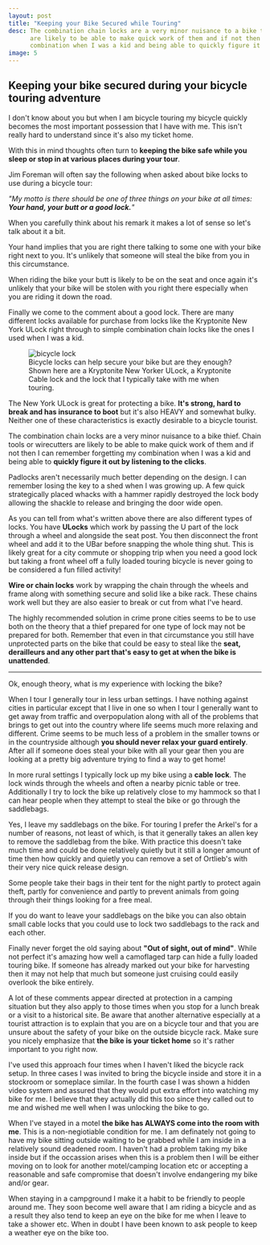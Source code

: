 ```yaml
---
layout: post
title: "Keeping your Bike Secured while Touring"
desc: The combination chain locks are a very minor nuisance to a bike thief. Chain tools or wirecutters 
      are likely to be able to make quick work of them and if not then I can remember forgetting my 
      combination when I was a kid and being able to quickly figure it out by listening to the clicks.
image: 5
---
```



## Keeping your bike secured during your bicycle touring adventure
I don't know about you but when I am bicycle touring my bicycle quickly becomes the most 
important possession that I have with me. This isn't really hard to understand since it's also my ticket home.

With this in mind thoughts often turn to **keeping the bike safe while you sleep or stop in at various places during your tour**.

Jim Foreman will often say the following when asked about bike locks to use during a bicycle tour:

*"My motto is there should be one of three things on your bike at all times: **Your hand, your butt or a good lock.**"*

<!-- more -->

When you carefully think about his remark it makes a lot of sense so let's talk about it a bit.

Your hand implies that you are right there talking to some one with your bike right next to you. 
It's unlikely that someone will steal the bike from you in this circumstance.

When riding the bike your butt is likely to be on the seat and once again it's unlikely that your 
bike will be stolen with you right there especially when you are riding it down the road.

Finally we come to the comment about a good lock. There are many different locks available for purchase 
from locks like the Kryptonite New York ULock right through to simple combination chain locks like the ones I used when I was a kid.

<figure>  
  <img src = "/public/images/{{page.slug}}/bicycle-lock.jpg"  alt = "bicycle lock" />
  <figcaption>Bicycle locks can help secure your bike but are they enough? 
Shown here are a Kryptonite New Yorker ULock, a Kryptonite Cable lock and the lock that I typically take with me when touring.</figcaption>
</figure> 

The New York ULock is great for protecting a bike. **It's strong, hard to break and has insurance to 
boot** but it's also HEAVY and somewhat bulky. Neither one of these characteristics is exactly desirable to a bicycle tourist.

The combination chain locks are a very minor nuisance to a bike thief. Chain tools or wirecutters 
are likely to be able to make quick work of them and if not then I can remember forgetting my 
combination when I was a kid and being able to **quickly figure it out by listening to the clicks**.

Padlocks aren't necessarily much better depending on the design. I can remember losing the key to 
a shed when I was growing up. A few quick strategically placed whacks with a hammer rapidly 
destroyed the lock body allowing the shackle to release and bringing the door wide open.

As you can tell from what's written above there are also different types of locks. You have 
**ULocks** which work by passing the U part of the lock through a wheel and alongside the seat post. 
You then disconnect the front wheel and add it to the UBar before snapping the whole thing shut. 
This is likely great for a city commute or shopping trip when you need a good lock but taking a 
front wheel off a fully loaded touring bicycle is never going to be considered a fun filled activity!

**Wire or chain locks** work by wrapping the chain through the wheels and frame along with 
something secure and solid like a bike rack. These chains work well but they are also 
easier to break or cut from what I've heard.

The highly recommended solution in crime prone cities seems to be to use both on the 
theory that a thief prepared for one type of lock may not be prepared for both. 
Remember that even in that circumstance you still have unprotected parts on the 
bike that could be easy to steal like the **seat, derailleurs and any other part that's 
easy to get at when the bike is unattended**.

----

Ok, enough theory, what is my experience with locking the bike?

When I tour I generally tour in less urban settings. I have nothing against cities in 
particular except that I live in one so when I tour I generally want to get away from 
traffic and overpopulation along with all of the problems that brings to get out into 
the country where life seems much more relaxing and different. Crime seems to be much 
less of a problem in the smaller towns or in the countryside although **you should never 
relax your guard entirely**. After all if someone does steal your bike with all your gear 
then you are looking at a pretty big adventure trying to find a way to get home!

In more rural settings I typically lock up my bike using a **cable lock**. The lock winds 
through the wheels and often a nearby picnic table or tree. Additionally I try to lock 
the bike up relatively close to my hammock so that I can hear people when they attempt 
to steal the bike or go through the saddlebags.

Yes, I leave my saddlebags on the bike. For touring I prefer the Arkel's for a number of 
reasons, not least of which, is that it generally takes an allen key to remove the saddlebag 
from the bike. With practice this doesn't take much time and could be done relatively quietly 
but it still a longer amount of time then how quickly and quietly you can remove a set of 
Ortlieb's with their very nice quick release design.

Some people take their bags in their tent for the night partly to protect again theft, 
partly for convenience and partly to prevent animals from going through their things looking for a free meal.

If you do want to leave your saddlebags on the bike you can also obtain small cable 
locks that you could use to lock two saddlebags to the rack and each other.

Finally never forget the old saying about **"Out of sight, out of mind"**. 
While not perfect it's amazing how well a camoflaged tarp can hide a fully loaded touring bike. 
If someone has already marked out your bike for harvesting then it may not help that 
much but someone just cruising could easily overlook the bike entirely.

A lot of these comments appear directed at protection in a camping situation but 
they also apply to those times when you stop for a lunch break or a visit to a 
historical site. Be aware that another alternative especially at a tourist 
attraction is to explain that you are on a bicycle tour and that you are 
unsure about the safety of your bike on the outside bicycle rack. Make sure you nicely 
emphasize that **the bike is your ticket home** so it's rather important to you right now.

I've used this approach four times when I haven't liked the bicycle rack setup. 
In three cases I was invited to bring the bicycle inside and store it in a stockroom 
or someplace similar. In the fourth case I was shown a hidden video system and assured 
that they would put extra effort into watching my bike for me. I believe that they actually 
did this too since they called out to me and wished me well when I was unlocking the bike to go.

When I've stayed in a motel **the bike has ALWAYS come into the room with me**. This is a 
non-negiotiable condition for me. I am definately not going to have my bike sitting 
outside waiting to be grabbed while I am inside in a relatively sound deadened room. 
I haven't had a problem taking my bike inside but if the occassion arises when this 
is a problem then I will be either moving on to look for another motel/camping 
location etc or accepting a reasonable and safe compromise that doesn't involve endangering my bike and/or gear.

When staying in a campground I make it a habit to be friendly to people around me. 
They soon become well aware that I am riding a bicycle and as a result they also 
tend to keep an eye on the bike for me when I leave to take a shower etc. 
When in doubt I have been known to ask people to keep a weather eye on the bike too.